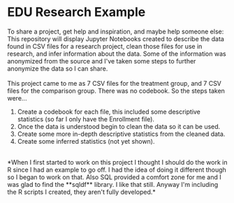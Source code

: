# EDU Research Example
To share a project, get help and inspiration, and maybe help someone else:
<br>This repository will display Jupyter Notebooks created to describe the data found in CSV files for a research project,
clean those files for use in research, and infer information about the data.
Some of the information was anonymized from the source and I've taken some steps to further anonymize the data so I can share.
<br><br>
This project came to me as 7 CSV files for the treatment group, and 7 CSV files for the comparison group. There was no codebook. So the steps taken were...<br>
1. Create a codebook for each file, this included some descriptive statistics (so far I only have the Enrollment file).
2. Once the data is understood begin to clean the data so it can be used.
3. Create some more in-depth descriptive statistics from the cleaned data.
4. Create some inferred statistics (not yet shown).
<br>
*When I first started to work on this project I thought I should do the work in R since I had an example to go off.  I had the idea of doing it different though so I began to work on that. Also SQL provided a comfort zone for me and I was glad to find the **sqldf** library.  I like that still. Anyway I'm including the R scripts I created, they aren't fully developed.*
